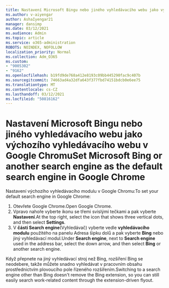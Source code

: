 ```yaml
---
title: Nastavení Microsoft Bingu nebo jiného vyhledávacího webu jako výchozího vyhledávacího webu v Google Chromu
ms.author: v-aiyengar
author: AshaIyengar21
manager: dansimp
ms.date: 03/12/2021
ms.audience: Admin
ms.topic: article
ms.service: o365-administration
ROBOTS: NOINDEX, NOFOLLOW
localization_priority: Normal
ms.collection: Adm_O365
ms.custom:
- "9005302"
- "9162"
ms.openlocfilehash: b19fd9de768a412e8193c09bb445290fac9c407b
ms.sourcegitcommit: 74663ad4a32dfa643f377fbd74151bdcb0e6ee75
ms.translationtype: MT
ms.contentlocale: cs-CZ
ms.lasthandoff: 03/12/2021
ms.locfileid: "50816162"
---
```

# <a name="set-microsoft-bing-or-another-search-engine-as-the-default-search-engine-in-google-chrome"></a><span data-ttu-id="49a43-102">Nastavení Microsoft Bingu nebo jiného vyhledávacího webu jako výchozího vyhledávacího webu v Google Chromu</span><span class="sxs-lookup"><span data-stu-id="49a43-102">Set Microsoft Bing or another search engine as the default search engine in Google Chrome</span></span>

<span data-ttu-id="49a43-103">Nastavení výchozího vyhledávacího modulu v Google Chromu:</span><span class="sxs-lookup"><span data-stu-id="49a43-103">To set your default search engine in Google Chrome:</span></span>

1. <span data-ttu-id="49a43-104">Otevřete Google Chrome.</span><span class="sxs-lookup"><span data-stu-id="49a43-104">Open Google Chrome.</span></span>
1. <span data-ttu-id="49a43-105">Vpravo nahoře vyberte ikonu se třemi svislými tečkami a pak vyberte **Nastavení**.</span><span class="sxs-lookup"><span data-stu-id="49a43-105">At the top right, select the icon that shows three vertical dots, and then select **Settings**.</span></span>
1. <span data-ttu-id="49a43-106">V **části Search engine**(Vyhledávač) vyberte vedle **vyhledávacího modulu** použitého na panelu Adresa šipku dolů a pak vyberte **Bing** nebo jiný vyhledávací modul.</span><span class="sxs-lookup"><span data-stu-id="49a43-106">Under **Search engine**, next to **Search engine** used in the address bar, select the down arrow, and then select **Bing** or another search engine.</span></span>

<span data-ttu-id="49a43-107">Když přepnete na jiný vyhledávací stroj než Bing, rozšíření Bing se neodebere, takže můžete snadno vyhledávat v pracovním obsahu prostřednictvím plovoucího pole řízeného rozšířením.</span><span class="sxs-lookup"><span data-stu-id="49a43-107">Switching to a search engine other than Bing doesn't remove the Bing extension, so you can still easily search work-related content through the extension-driven flyout.</span></span>
